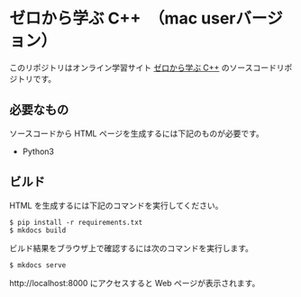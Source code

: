 # ゼロから学ぶ C++　（mac userバージョン）

このリポジトリはオンライン学習サイト [ゼロから学ぶ C++] のソースコードリポジトリです。

## 必要なもの

ソースコードから HTML ページを生成するには下記のものが必要です。

- Python3

## ビルド

HTML を生成するには下記のコマンドを実行してください。

```shell
$ pip install -r requirements.txt
$ mkdocs build
```

ビルド結果をブラウザ上で確認するには次のコマンドを実行します。

```shell
$ mkdocs serve
```

http://localhost:8000 にアクセスすると Web ページが表示されます。

[ゼロから学ぶ C++]: https://rinatz.github.io/cpp-book
